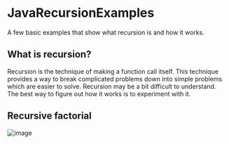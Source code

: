 # JavaRecursionExamples
A few basic examples that show what recursion is and how it works.

## What is recursion?
Recursion is the technique of making a function call itself. This technique provides a way to break complicated problems down into simple problems which are easier to solve. Recursion may be a bit difficult to understand. The best way to figure out how it works is to experiment with it.

## Recursive factorial
![image](https://user-images.githubusercontent.com/31170255/236600782-a2f7fd82-60ac-42d7-93a0-9f4ed5cd2e9a.png)
